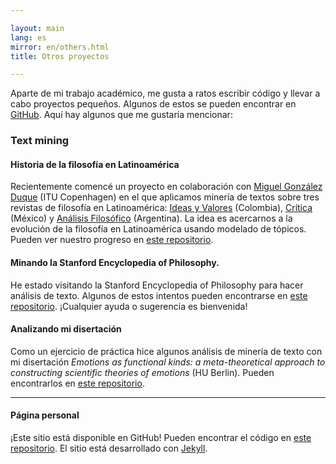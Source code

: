 ```yaml
---

layout: main
lang: es
mirror: en/others.html
title: Otros proyectos

---
```


Aparte de mi trabajo académico, me gusta a ratos escribir código y llevar a cabo proyectos pequeños. Algunos de estos se pueden encontrar en [GitHub](https://github.com/juanrloaiza). Aquí hay algunos que me gustaría mencionar:

### Text mining

#### Historia de la filosofía en Latinoamérica
Recientemente comencé un proyecto en colaboración con [Miguel González Duque](https://www.miguelgondu.com) (ITU Copenhagen) en el que aplicamos minería de textos sobre tres revistas de filosofía en Latinoamérica: [Ideas y Valores](https://revistas.unal.edu.co/index.php/idval/) (Colombia), [Crítica](http://critica.filosoficas.unam.mx/index.php/critica) (México) y [Análisis Filosófico](https://analisisfilosofico.org/index.php/af) (Argentina). La idea es acercarnos a la evolución de la filosofía en Latinoamérica usando modelado de tópicos. Pueden ver nuestro progreso en [este repositorio](https://github.com/juanrloaiza/latinamerican-philosophy-mining).

#### Minando la Stanford Encyclopedia of Philosophy.

He estado visitando la Stanford Encyclopedia of Philosophy para hacer análisis de texto. Algunos de estos intentos pueden encontrarse en [este repositorio](https://github.com/juanrloaiza/SEP_TextMining). ¡Cualquier ayuda o sugerencia es bienvenida!

#### Analizando mi disertación

Como un ejercicio de práctica hice algunos análisis de minería de texto con mi disertación *Emotions as functional kinds: a meta-theoretical approach to constructing scientific theories of emotions* (HU Berlin). Pueden encontrarlos en [este repositorio](https://github.com/juanrloaiza/dissertation-analyses).

---

#### Página personal

¡Este sitio está disponible en GitHub! Pueden encontrar el código en [este repositorio](https://github.com/juanrloaiza/academic/). El sitio está desarrollado con [Jekyll](https://jekyllrb.com/).
